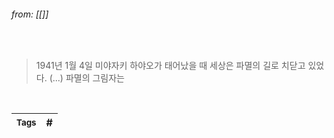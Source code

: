 
###### from: [[]]

<br/>

>1941년 1월 4일 미야자키 하야오가 태어났을 때 세상은 파멸의 길로 치닫고 있었다. (...) 파멸의 그림자는  

<br/>

| <small> Tags </small> | # |
| --- | --- |
